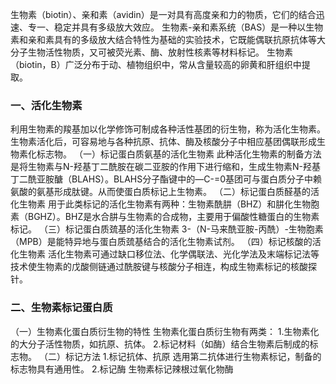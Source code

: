 


生物素（biotin）、亲和素（avidin）是一对具有高度亲和力的物质，它们的结合迅速、专一、稳定并具有多级放大效应。
生物素-亲和素系统（BAS）是一种以生物素和亲和素具有的多级放大结合特性为基础的实验技术，它既能偶联抗原抗体等大分子生物活性物质，又可被荧光素、酶、放射性核素等材料标记。
生物素（biotin，B）广泛分布于动、植物组织中，常从含量较高的卵黄和肝组织中提取。

### 一、活化生物素
利用生物素的羧基加以化学修饰可制成各种活性基团的衍生物，称为活化生物素。
生物素活化后，可容易地与各种抗原、抗体、酶及核酸分子中相应基团偶联形成生物素化标志物。
（一）标记蛋白质氨基的活化生物素
此种活化生物素的制备方法是将生物素与N-羟基丁二酰胺在碳二亚胺的作用下进行缩和，生成生物素N-羟基丁二酰亚胺醣（BLAHS）。BLAHS分子酯键中的—C-=0基团可与蛋白质分子中赖氨酸的氨基形成肽键。从而使蛋白质标记上生物素。
（二）标记蛋白质醛基的活化生物素
用于此类标记的活化生物素有两种：生物素酰肼（BHZ）和肼化生物胞素（BGHZ）。BHZ是水合肼与生物素的合成物，主要用于偏酸性糖蛋白的生物素标记。
（三）标记蛋白质巯基的活化生物素
3-（N-马来酰亚胺-丙酰）-生物胞素（MPB）是能特异地与蛋白质巯基结合的活化生物素试剂。
（四）标记核酸的活化生物素
活化生物素可通过缺口移位法、化学偶联法、光化学法及末端标记法等技术使生物素的戊酸侧链通过酰胺键与核酸分子相连，构成生物素标记的核酸探针。

### 二、生物素标记蛋白质
（一）生物素化蛋白质衍生物的特性
生物素化蛋白质衍生物有两类：
1.生物素化的大分子活性物质，如抗原、抗体。
2.标记材料（如酶）结合生物素后制成的标志物。
（二）标记方法
1.标记抗体、抗原
选用第二抗体进行生物素标记，制备的标志物具有通用性。
2.标记酶
生物素标记辣根过氧化物酶
